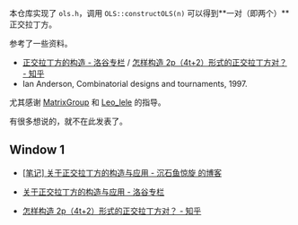 本仓库实现了 `ols.h`，调用 `OLS::constructOLS(n)` 可以得到**一对（即两个）**正交拉丁方。

参考了一些资料。

- [正交拉丁方的构造 - 洛谷专栏](https://www.luogu.com.cn/article/i8x6is6u) / [怎样构造 2p（4t+2）形式的正交拉丁方对？ - 知乎](https://www.zhihu.com/question/1964254729556170187)
- Ian Anderson, Combinatorial designs and tournaments, 1997.

尤其感谢 [MatrixGroup](https://www.luogu.com.cn/user/483824) 和 [Leo_lele](https://www.luogu.com.cn/user/516831) 的指导。

有很多想说的，就不在此发表了。

## Window 1

- [[笔记] 关于正交拉丁方的构造与应用 - 沉石鱼惊旋 的博客](https://blog.cyx2009.top/archives/OLS/)

- [关于正交拉丁方的构造与应用 - 洛谷专栏](https://www.luogu.com.cn/article/l7imx1xr)

- [怎样构造 2p（4t+2）形式的正交拉丁方对？ - 知乎](https://www.zhihu.com/question/1964254729556170187/answer/1965134587568043273)